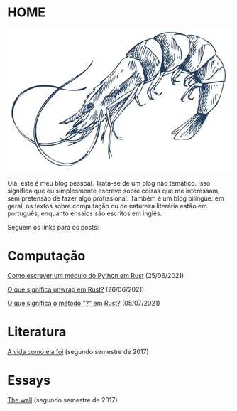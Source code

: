 # HOME

![alt text](/images/crustacea.png)

Olá, este é meu blog pessoal. Trata-se de um blog não temático. Isso significa que eu simplesmente escrevo sobre coisas que me interessam, sem pretensão de fazer algo profissional. Também é um blog bilíngue: em geral, os textos sobre computação ou de natureza literária estão em português, enquanto ensaios são escritos em inglês.

Seguem os links para os posts:

# Computação

[Como escrever um módulo do Python em Rust](https://lucascr91.github.io/low-level/rust2pythonmodule) (25/06/2021)

[O que significa unwrap em Rust?](https://lucascr91.github.io/low-level/unwrap) (26/06/2021)

[O que significa o método "?" em Rust?](https://lucascr91.github.io/low-level/questionmark) (05/07/2021)

# Literatura

[A vida como ela foi](https://lucascr91.github.io/low-level/avidacomoelafoi) (segundo semestre de 2017)

# Essays

[The wall](https://lucascr91.github.io/low-level/thewall) (segundo semestre de 2017)

